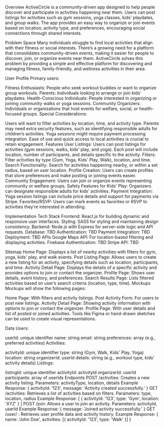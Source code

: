 Overview
ActiveCircle is a community-driven app designed to help people discover and participate in activities happening near them. Users can post listings for activities such as gym sessions, yoga classes, kids' playdates, and group walks. The app provides an easy way to organize or join events based on location, activity type, and preferences, encouraging social connections through shared interests.

Problem Space
Many individuals struggle to find local activities that align with their fitness or social interests. There’s a growing need for a platform that consolidates community-driven events, making it easier for people to discover, join, or organize events near them. ActiveCircle solves this problem by providing a simple and effective platform for discovering and managing fitness, family-friendly, and wellness activities in their area.

User Profile
Primary users:

Fitness Enthusiasts: People who seek workout buddies or want to organize group workouts.
Parents: Individuals looking to arrange or join kids' playdates.
Health-Conscious Individuals: People interested in organizing or joining community walks or yoga sessions.
Community Organizers: Individuals or organizations that host events for welfare, social, or health-focused groups.
Special Considerations:

Users will want to filter activities by location, time, and activity type.
Parents may need extra security features, such as identifying responsible adults for children’s activities.
Yoga sessions might require payment processing integration.
Ease of use and quick access to local activities is crucial to retain engagement.
Features
User Listings: Users can post listings for activities (gym sessions, walks, kids' play, and yoga). Each post will include location, number of participants, and details specific to the activity.
Filters: Filter activities by type (Gym, Yoga, Kids' Play, Walk), location, and time.
Search Functionality: Search for activities happening nearby, or within a set radius, based on user location.
Profile Creation: Users can create profiles that store preferences and make posting or joining events easier.
Community Engagement: Users can join or organize events representing community or welfare groups.
Safety Features for Kids' Play: Organizers can designate responsible adults for kids' activities.
Payment Integration: Yoga session listings can include price details and support for payments via Stripe.
Favorites/RSVP: Users can mark events as favorites or RSVP to activities they’re interested in attending.

Implementation
Tech Stack
Frontend: React.js for building dynamic and responsive user interfaces.
Styling: SASS for styling and maintaining design consistency.
Backend: Node.js with Express for server-side logic and API requests.
Database: TBD
Authentication: TBD
Payment Integration: TBD
Deployment: TBD
APIs
Google Maps API: For location-based filtering and displaying activities.
Firebase Authentication: TBD
Stripe API: TBD

Sitemap
Home Page: Displays a list of nearby activities with filters for gym, yoga, kids' play, and walk events.
Post Listing Page: Allows users to create a new listing for an activity, specifying details such as location, participants, and time.
Activity Detail Page: Displays the details of a specific activity and provides options to join or contact the organizer.
Profile Page: Shows user details, event history, and preferences.
Search Results Page: Lists filtered activities based on user’s search criteria (location, type, time).
Mockups
Mockups will show the following pages:

Home Page: With filters and activity listings.
Post Activity Form: For users to post new listings.
Activity Detail Page: Showing activity information with options to join or contact the organizer.
Profile Page: With user details and list of posted or joined activities.
Tools like Figma or hand-drawn sketches can be used to create visual representations.

Data
Users:

userId: unique identifier
name: string
email: string
preferences: array (e.g., preferred activities)
Activities:

activityId: unique identifier
type: string (Gym, Walk, Kids' Play, Yoga)
location: string
organizerId: userId
details: string (e.g., workout type, kids' activity details)
Listings: 

listingId: unique identifier
activityId: activityId
organizerId: userId
participants: array of userIds
Endpoints
POST /activities: Creates a new activity listing.
Parameters: activityType, location, details 
Example Response: { activityId: '123', message: 'Activity created successfully.' }
GET /activities: Retrieves a list of activities based on filters. 
Parameters: type, location, radius
Example Response: [ { activityId: '123', type: 'Gym', location: 'XYZ' } ]
POST /join: Allows a user to join an activity.
Parameters: activityId, userId
Example Response: { message: 'Joined activity successfully.' }
GET /user/
: Retrieves user profile data and activity history.
Example Response: { name: 'John Doe', activities: [{ activityId: '123', type: 'Walk' }] }
